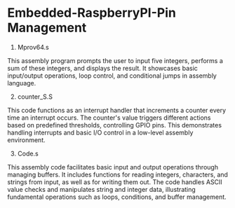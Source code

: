 # Embedded-RaspberryPI-Pin Management
 
1. Mprov64.s

This assembly program prompts the user to input five integers, performs a sum of these integers, and displays the result. It showcases basic input/output operations, loop control, and conditional jumps in assembly language.

2. counter_S.S

This code functions as an interrupt handler that increments a counter every time an interrupt occurs. The counter's value triggers different actions based on predefined thresholds, controlling GPIO pins. This demonstrates handling interrupts and basic I/O control in a low-level assembly environment.

3. Code.s

This assembly code facilitates basic input and output operations through managing buffers. It includes functions for reading integers, characters, and strings from input, as well as for writing them out. The code handles ASCII value checks and manipulates string and integer data, illustrating fundamental operations such as loops, conditions, and buffer management.